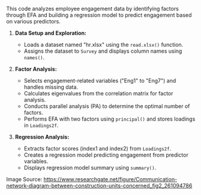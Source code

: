 This code analyzes employee engagement data by identifying factors through EFA and building a regression model to predict engagement based on various predictors.

1. **Data Setup and Exploration:**
   - Loads a dataset named "hr.xlsx" using the `read.xlsx()` function.
   - Assigns the dataset to `Survey` and displays column names using `names()`.

2. **Factor Analysis:**
   - Selects engagement-related variables ("Eng1" to "Eng7") and handles missing data.
   - Calculates eigenvalues from the correlation matrix for factor analysis.
   - Conducts parallel analysis (PA) to determine the optimal number of factors.
   - Performs EFA with two factors using `principal()` and stores loadings in `Loadings2f`.

3. **Regression Analysis:**
   - Extracts factor scores (index1 and index2) from `Loadings2f`.
   - Creates a regression model predicting engagement from predictor variables.
   - Displays regression model summary using `summary()`.
  
Image Source: https://www.researchgate.net/figure/Communication-network-diagram-between-construction-units-concerned_fig2_261094786
